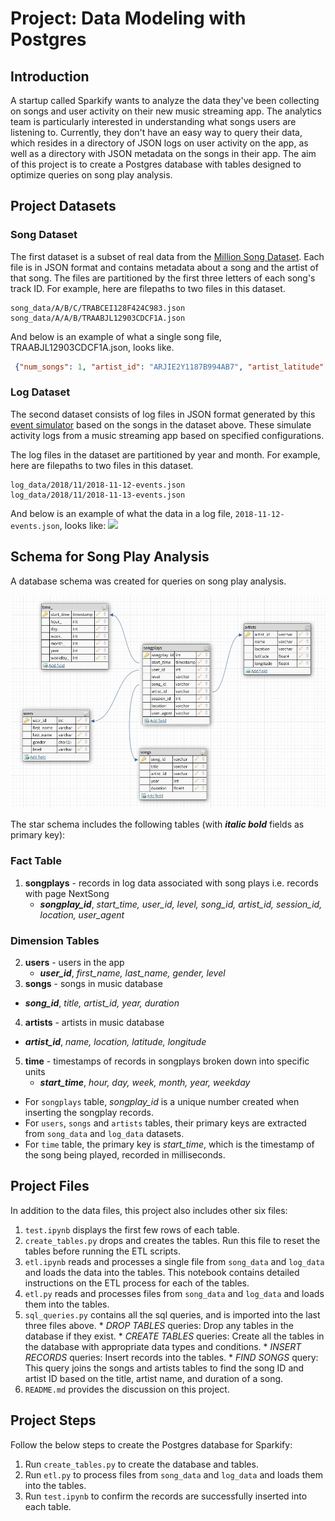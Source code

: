 # Project: Data Modeling with Postgres

## Introduction

A startup called Sparkify wants to analyze the data they've been collecting on songs and user activity on their new music streaming app. The analytics team is particularly interested in understanding what songs users are listening to. Currently, they don't have an easy way to query their data, which resides in a directory of JSON logs on user activity on the app, as well as a directory with JSON metadata on the songs in their app. The aim of this project is to create a Postgres database with tables designed to optimize queries on song play analysis.

## Project Datasets

### Song Dataset

The first dataset is a subset of real data from the [Million Song Dataset](https://labrosa.ee.columbia.edu/millionsong/). Each file is in JSON format and contains metadata about a song and the artist of that song. The files are partitioned by the first three letters of each song's track ID. For example, here are filepaths to two files in this dataset.

```
song_data/A/B/C/TRABCEI128F424C983.json  
song_data/A/A/B/TRAABJL12903CDCF1A.json
```

And below is an example of what a single song file, TRAABJL12903CDCF1A.json, looks like.

```json
 {"num_songs": 1, "artist_id": "ARJIE2Y1187B994AB7", "artist_latitude": null, "artist_longitude": null, "artist_location": "", "artist_name": "Line Renaud", "song_id": "SOUPIRU12A6D4FA1E1", "title": "Der Kleine Dompfaff", "duration": 152.92036, "year": 0}
 ```

### Log Dataset
The second dataset consists of log files in JSON format generated by this [event simulator](https://github.com/Interana/eventsim) based on the songs in the dataset above. These simulate activity logs from a music streaming app based on specified configurations.

The log files in the dataset are partitioned by year and month. For example, here are filepaths to two files in this dataset.

```
log_data/2018/11/2018-11-12-events.json
log_data/2018/11/2018-11-13-events.json
```

And below is an example of what the data in a log file, ```2018-11-12-events.json```, looks like:
![](https://s3.amazonaws.com/video.udacity-data.com/topher/2019/February/5c6c15e9_log-data/log-data.png)

## Schema for Song Play Analysis
A database schema was created for queries on song play analysis.

![](./images/schema_diagram.jpg)

The star schema includes the following tables (with ***italic bold*** fields as primary key):
 
### Fact Table
1. **songplays** - records in log data associated with song plays i.e. records with page NextSong  
    * ***songplay_id***, *start_time, user_id, level, song_id, artist_id, session_id, location, user_agent*

### Dimension Tables
2. **users** - users in the app
    - ***user_id***, *first_name, last_name, gender, level*
3. **songs** - songs in music database  
  - ***song_id***, *title, artist_id, year, duration*  
4. **artists** - artists in music database  
  - ***artist_id***, *name, location, latitude, longitude*  
5. **time** - timestamps of records in songplays broken down into specific units
    - ***start_time***, *hour, day, week, month, year, weekday*


* For ```songplays``` table, *songplay_id* is a unique number created when inserting the songplay records.
* For ```users```, ```songs``` and ```artists``` tables, their primary keys are extracted from ```song_data``` and ```log_data``` datasets.
* For ```time``` table, the primary key is *start_time*, which is the timestamp of the song being played, recorded in milliseconds.

## Project Files
  In addition to the data files, this project also includes other six files:  
  1. ```test.ipynb``` displays the first few rows of each table.
  2. ```create_tables.py``` drops and creates the tables. Run this file to reset the tables before running the ETL scripts.
  3. ```etl.ipynb``` reads and processes a single file from ```song_data``` and ```log_data``` and loads the data into the tables. This notebook contains detailed instructions on the ETL process for each of the tables.
  4. ```etl.py``` reads and processes files from ```song_data``` and ```log_data``` and loads them into the tables.
  5. ```sql_queries.py``` contains all the sql queries, and is imported into the last three files above.
    *  *DROP TABLES* queries: Drop any tables in the database if they exist.
    *  *CREATE TABLES* queries: Create all the tables in the database with appropriate data types and conditions.
    *  *INSERT RECORDS* queries: Insert records into the tables.
    *  *FIND SONGS* query: This query joins the songs and artists tables to find the song ID and artist ID based on the title, artist name, and duration of a song.
  6. ```README.md``` provides the discussion on this project.

## Project Steps
Follow the below steps to create the Postgres database for Sparkify:  
1. Run ```create_tables.py``` to create the database and tables.
2. Run ```etl.py``` to process files from ```song_data``` and ```log_data``` and loads them into the tables.
3. Run ```test.ipynb``` to confirm the records are successfully inserted into each table.
